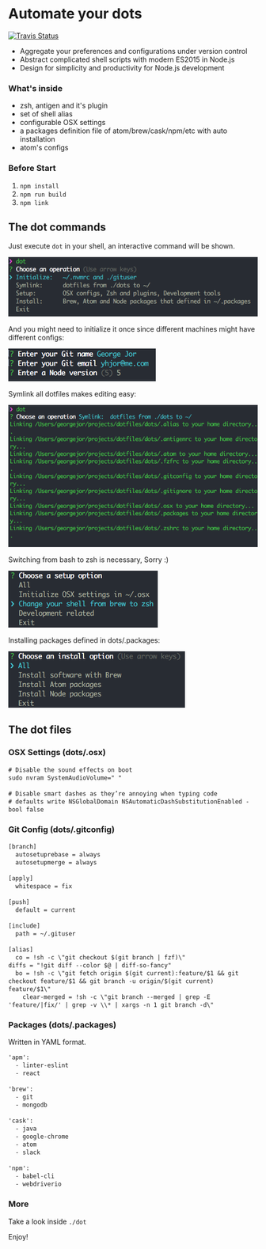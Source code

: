 # Automate your dots

<a href="https://travis-ci.org/yhjor1212/dotfiles">
	<img alt="Travis Status" src="https://img.shields.io/travis/yhjor1212/dotfiles.svg">
</a>

- Aggregate your preferences and configurations under version control
- Abstract complicated shell scripts with modern ES2015 in Node.js
- Design for simplicity and productivity for Node.js development

### What's inside

- zsh, antigen and it's plugin
- set of shell alias
- configurable OSX settings
- a packages definition file of atom/brew/cask/npm/etc with auto installation
- atom's configs

### Before Start

1. `npm install`
2. `npm run build`
3. `npm link`

## The dot commands

Just execute `dot` in your shell, an interactive command will be shown.

![Alt text](docs/main.png?raw=true "dot command")

And you might need to initialize it once since different machines might have different configs:

![Alt text](docs/init.png?raw=true "init")

Symlink all dotfiles makes editing easy:

![Alt text](docs/symlink.png?raw=true "symlink")

Switching from bash to zsh is necessary, Sorry :)

![Alt text](docs/setup.png?raw=true "setup")

Installing packages defined in dots/.packages:

![Alt text](docs/install.png?raw=true "install")

## The dot files

### OSX Settings (dots/.osx)

	# Disable the sound effects on boot
	sudo nvram SystemAudioVolume=" "

	# Disable smart dashes as they’re annoying when typing code
	# defaults write NSGlobalDomain NSAutomaticDashSubstitutionEnabled -bool false

### Git Config (dots/.gitconfig)

	[branch]
	  autosetuprebase = always
	  autosetupmerge = always

	[apply]
	  whitespace = fix

    [push]
      default = current

	[include]
   	  path = ~/.gituser

	[alias]
	  co = !sh -c \"git checkout $(git branch | fzf)\"
   	diffs = "!git diff --color $@ | diff-so-fancy"
 	  bo = !sh -c \"git fetch origin $(git current):feature/$1 && git checkout feature/$1 && git branch -u origin/$(git current) feature/$1\"
		clear-merged = !sh -c \"git branch --merged | grep -E 'feature/|fix/' | grep -v \\* | xargs -n 1 git branch -d\"

### Packages (dots/.packages)

Written in YAML format.

	'apm':
      - linter-eslint
      - react

	'brew':
	  - git
	  - mongodb

	'cask':
	  - java
	  - google-chrome
	  - atom
	  - slack

	'npm':
	  - babel-cli
	  - webdriverio

### More

Take a look inside `./dot`

Enjoy!
